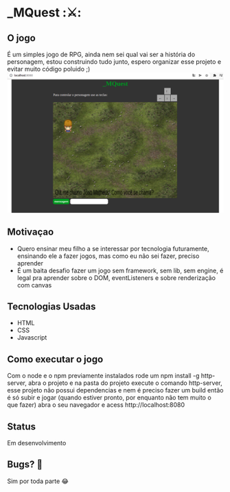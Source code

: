 # _MQuest  ::crossed_swords::

## O jogo
É um simples jogo de RPG, ainda nem sei qual vai ser a história do personagem, estou construindo tudo junto, espero organizar esse projeto e evitar muito código poluido ;)  
![image info](./game.png)

## Motivaçao
* Quero ensinar meu filho a se interessar por tecnologia futuramente, ensinando ele a fazer jogos, mas como eu não sei fazer, preciso aprender
* É um baita desafio fazer um jogo sem framework, sem lib, sem engine, é legal pra aprender sobre o DOM, eventListeners e sobre renderização com canvas

##  Tecnologias Usadas
* HTML
* CSS
* Javascript

## Como executar o jogo
Com o node e o npm previamente instalados rode um npm install -g http-server, 
abra o projeto e na pasta do projeto execute o comando http-server, esse projeto não possui dependencias e nem é preciso fazer um build então é só subir e jogar (quando estiver pronto, por enquanto não tem muito o que fazer) abra o seu navegador e acess http://localhost:8080

## Status
Em desenvolvimento

## Bugs? :bug:
Sim por toda parte :joy: